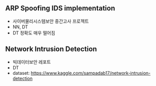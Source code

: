 ## ARP Spoofing IDS implementation
- 사이버물리시스템보안 중간고사 프로젝트
- NN, DT
- DT 정확도 매우 떨어짐



## Network Intrusion Detection
- 빅데이터보안 레포트
- DT
- dataset: https://www.kaggle.com/sampadab17/network-intrusion-detection

